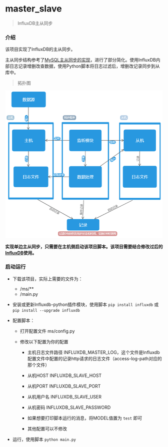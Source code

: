 # master_slave
> InfluxDB主从同步

### 介绍

该项目实现了InfluxDB的主从同步。

主从同步结构参考了[MySQL主从同步的实现](https://blog.csdn.net/linuxlsq/article/details/52606292)，进行了部分简化。使用InfluxDB内部日志记录增删改查数据，使用Python脚本将日志过滤后，增删改记录同步到从库中。

> 拓扑图

![InfluxDB同步系统](refer/InfluxDB同步系统.png)

**实现单边主从同步，只需要在主机侧启动该项目脚本。该项目需要结合修改过后的[InfluxDB](https://gitlab.bicitech.cn/qt/influxdb)使用。**

### 启动运行

* 下载该项目，实际上需要的文件为：
    * /ms/**
    * /main.py
    
* 安装或更新Influxdb-python插件模块，使用脚本 `pip install influxdb` 或 `pip install --upgrade influxdb`

* 配置脚本：

    * 打开配置文件 ms/config.py
    
    * 修改以下配置为你的配置
        * 主机日志文件路径 INFLUXDB_MASTER_LOG，这个文件是Influxdb配置文件中配置的记录http请求的日志文件（access-log-path对应的那个文件）
        
        * 从机HOST INFLUXDB_SLAVE_HOST
        
        * 从机PORT INFLUXDB_SLAVE_PORT
        
        * 从机用户名 INFLUXDB_SLAVE_USER
        
        * 从机密码 INFLUXDB_SLAVE_PASSWORD
        
        * 如果想要打印脚本运行的消息，将MODEL值置为 `test` 即可
        
        * 其他配置可以不修改

* 运行，使用脚本 `python main.py`